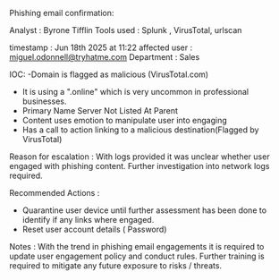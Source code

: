 Phishing email confirmation:

Analyst : Byrone Tifflin
Tools used : Splunk , VirusTotal, urlscan

timestamp : Jun 18th 2025 at 11:22
affected user : miguel.odonnell@tryhatme.com
Department : Sales

IOC: 
-Domain is flagged as malicious (VirusTotal.com)
- It is using a ".online" which is very uncommon in professional businesses.
- Primary Name Server Not Listed At Parent
- Content uses emotion to manipulate user into engaging
- Has a call to action linking to a malicious destination(Flagged by VirusTotal)

Reason for escalation : With logs provided it was unclear whether user engaged with phishing content. Further investigation into network logs required.

Recommended Actions : 
- Quarantine user device until further assessment has been done to identify if any links where engaged.
- Reset user account details ( Password)

Notes : With the trend in phishing email engagements it is required to update user engagement policy and conduct rules. Further training is required to mitigate any future exposure to risks / threats.  
